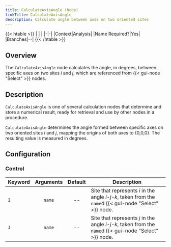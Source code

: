 ```yaml
---
title: CalculateAxisAngle (Node)
linkTitle: CalculateAxisAngle
description: Calculate angle between axes on two oriented sites
---
```


{{< htable >}}
| | |
|-|-|
|Context|Analysis|
|Name Required?|Yes|
|Branches|--|
{{< /htable >}}

## Overview

The `CalculateAxisAngle` node calculates the angle, in degrees, between specific axes on two sites $i$ and $j$, which are referenced from {{< gui-node "Select" >}} nodes.

## Description

`CalculateAxisAngle` is one of several calculation nodes that determine and store a numerical result, ready for retrieval and use by other nodes in a procedure.

`CalculateAxisAngle` determines the angle formed between specific axes on two oriented sites $i$ and $j$, mapping the origins of both axes to {0,0,0}. The resulting value is measured in degrees.

## Configuration

### Control

|Keyword|Arguments|Default|Description|
|:------|:--:|:-----:|-----------|
|`I`|`name`|--|Site that represents $i$ in the angle $i$-$j$-$k$, taken from the `name`d {{< gui-node "Select" >}} node.|
|`J`|`name`|--|Site that represents $j$ in the angle $i$-$j$-$k$, taken from the `name`d {{< gui-node "Select" >}} node.|
